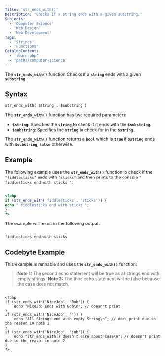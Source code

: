 ```yaml
---
Title: 'str_ends_with()'
Description: 'Checks if a string ends with a given substring.'
Subjects:
  - 'Computer Science'
  - 'Web Design'
  - 'Web Development'
Tags:
  - 'Strings'
  - 'Functions'
CatalogContent:
  - 'learn-php'
  - 'paths/computer-science'
---
```


The **`str_ends_with()`** function Checks if a **`string`** ends with a given **`substring`**

## Syntax

```pseudo
str_ends_with( $string , $substring )
```

The **`str_ends_with()`** function has two required parameters:

- **`$string`**: Specifies the **`string`** to check if it ends with the **`$substring`**.
- **`$substring`**: Specifies the **`string`** to check for in the **`$string`** .

The **`str_ends_with()`** function returns a **`bool`** which is **`true`** if **`$string`** ends with **`$substring`**, **`false`** otherwise.

## Example

The following example uses the **`str_ends_with()`** function to check if the `"fiddlesticks"` ends with `"sticks"` and then prints to the console `" fiddlesticks end with sticks "`:

```php

<?php
if (str_ends_with('fiddlesticks', 'sticks')) {
echo " fiddlesticks end with sticks ";
}
?>

```

The example will result in the following output:

```shell

fiddlesticks end with sticks

```

## Codebyte Example

This example is runnable and uses the **`str_ends_with()`** function:

> **Note 1:** The second echo statement will be true as all strings end with empty strings.
> **Note 2:** The third echo statement will be false because the case does not match.

```codebyte/php

<?php
if (str_ends_with('NiceJob', 'Bob')) {
    echo "NiceJob Ends with Bob\n"; // doesn't print
}
if (str_ends_with('NiceJob', '')) {
    echo "All Strings end with empty String\n"; // does print due to the reason in note 1
}
if (str_ends_with('NiceJob', 'job')) {
    echo "str_ends_with() doesn't care about Case\n"; // doesn't print due to the reason in note 2
}
?>
```
